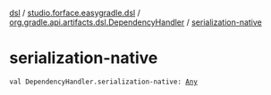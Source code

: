 [dsl](../../index.md) / [studio.forface.easygradle.dsl](../index.md) / [org.gradle.api.artifacts.dsl.DependencyHandler](index.md) / [serialization-native](./serialization-native.md)

# serialization-native

`val DependencyHandler.serialization-native: `[`Any`](https://kotlinlang.org/api/latest/jvm/stdlib/kotlin/-any/index.html)